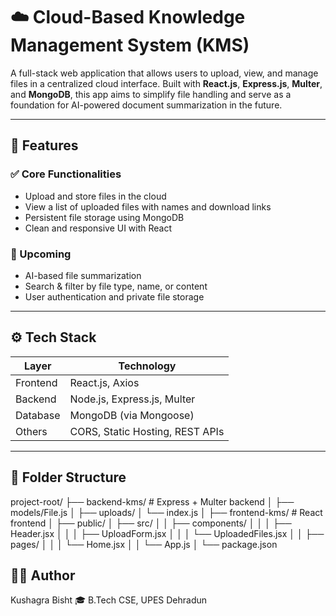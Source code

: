 # ☁️ Cloud-Based Knowledge Management System (KMS)

A full-stack web application that allows users to upload, view, and manage files in a centralized cloud interface. Built with **React.js**, **Express.js**, **Multer**, and **MongoDB**, this app aims to simplify file handling and serve as a foundation for AI-powered document summarization in the future.

---

## 🧠 Features

### ✅ Core Functionalities
- Upload and store files in the cloud
- View a list of uploaded files with names and download links
- Persistent file storage using MongoDB
- Clean and responsive UI with React

### 🧪 Upcoming
- AI-based file summarization
- Search & filter by file type, name, or content
- User authentication and private file storage

---

## ⚙️ Tech Stack

| Layer        | Technology                        |
| ------------ | ---------------------------------- |
| Frontend     | React.js, Axios                   |
| Backend      | Node.js, Express.js, Multer       |
| Database     | MongoDB (via Mongoose)            |
| Others       | CORS, Static Hosting, REST APIs   |

---

## 📁 Folder Structure

project-root/
├── backend-kms/ # Express + Multer backend
│ ├── models/File.js
│ ├── uploads/
│ └── index.js
│
├── frontend-kms/ # React frontend
│ ├── public/
│ ├── src/
│ │ ├── components/
│ │ │ ├── Header.jsx
│ │ │ ├── UploadForm.jsx
│ │ │ └── UploadedFiles.jsx
│ │ ├── pages/
│ │ │ └── Home.jsx
│ │ └── App.js
│ └── package.json

## 👨‍💻 Author
Kushagra Bisht
🎓 B.Tech CSE, UPES Dehradun
